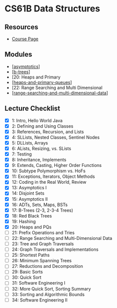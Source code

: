 CS61B Data Structures
===

Resources
---
- [Course Page](https://sp19.datastructur.es/)

Modules
---
- [[asymptotics]]
- [[b-trees]]
- [20: Heaps and Primary
- [[heaps-and-primary-queues]]
- [22: Range Searching and Multi Dimensional
- [[range-searching-and-multi-dimensional-data]]

Lecture Checklist
---
 - [x] 1: Intro, Hello World Java
 - [x] 2: Defining and Using Classes
 - [x] 3: References, Recursion, and Lists
 - [x] 4: SLLists, Nested Classes, Sentinel Nodes
 - [x] 5: DLLists, Arrays
 - [x] 6: ALists, Resizing, vs. SLists
 - [x] 7: Testing
 - [x] 8: Inheritance, Implements
 - [x] 9: Extends, Casting, Higher Order Functions
 - [x] 10: Subtype Polymorphism vs. HoFs
 - [x] 11: Exceptions, Iterators, Object Methods
 - [x] 12: Coding in the Real World, Review
 - [x] 13: Asymptotics I
 - [x] 14: Disjoint Sets
 - [x] 15: Asymptotics II
 - [x] 16: ADTs, Sets, Maps, BSTs
 - [x] 17: B-Trees (2-3, 2-3-4 Trees)
 - [x] 18: Red Black Trees
 - [x] 19: Hashing
 - [x] 20: Heaps and PQs
 - [ ] 21: Prefix Operations and Tries
 - [ ] 22: Range Searching and Multi-Dimensional Data
 - [ ] 23: Tree and Graph Traversals
 - [ ] 24: Graph Traversals and Implementations
 - [ ] 25: Shortest Paths
 - [ ] 26: Minimum Spanning Trees
 - [ ] 27: Reductions and Decomposition
 - [ ] 29: Basic Sorts
 - [ ] 30: Quick Sort
 - [ ] 31: Software Engineering I
 - [ ] 32: More Quick Sort, Sorting Summary
 - [ ] 33: Sorting and Algorithmic Bounds
 - [ ] 34: Software Engineering II

[//begin]: # "Autogenerated link references for markdown compatibility"
[asymptotics]: asymptotics/asymptotics.md "Asymptotics"
[b-trees]: b-trees/b-trees.md "B Trees"
[heaps-and-primary-queues]: heaps-and-primary-queues/heaps-and-primary-queues.md "Heaps and Primary Queues"
[range-searching-and-multi-dimensional-data]: range-searching-and-multi-dimensional-data/range-searching-and-multi-dimensional-data.md "Range Searching and Multi Dimensional Data"
[//end]: # "Autogenerated link references"